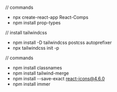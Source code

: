 // commands
- npx create-react-app React-Comps
- npm install prop-types

// install tailwindcss
-  npm install -D tailwindcss postcss autoprefixer
-  npx tailwindcss init -p


// commands
- npm install classnames
- npm install tailwind-merge
- npm install --save-exact react-icons@4.6.0
- npm install immer